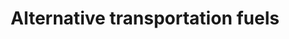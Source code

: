 ---
title: Alternative transportation fuels
longTitle: 'Alternative transportation fuels'
tags:
- gccommon
use:
- "[[Alternative fuels]]"
---